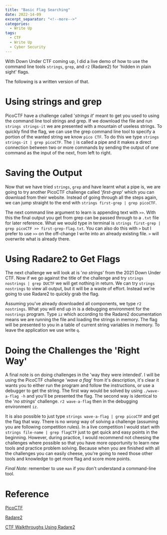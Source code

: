 ```yaml
---
title: "Basic Flag Searching"
date: 2022-14-09
excerpt_separator: "<!--more-->"
categories:
  - Write Up
tags:
  - CTF
  - Write Up
  - Cyber Security
---
```


With Down Under CTF coming up, I did a live demo of how to use the command line tools `strings`, `grep`, and `r2` (Radare2) for 'hidden in plain sight' flags.

The following is a written version of that.

# Using strings and grep
PicoCTF have a challenge called '*strings it*' meant to get you used to using the command line tool strings and grep. If we download the file and run `strings strings-it` we are presented with a mountain of useless strings. To quickly find the flag, we can use the grep command line tool to specify a portion of the wanted string we know `pico CTF`. To do this we type `strings strings-it | grep picoCTF`. The `|` is called a pipe and it makes a direct connection between two or more commands by sending the output of one command as the input of the next, from left to right. 


# Saving the Output
Now that we have tried `strings`, `grep` and have learnt what a pipe is, we are going to try another PicoCTF challenge called '*first-grep*' which you can download from their website. Instead of going through all the steps again, we can jump straight to the end with `strings first-grep | grep picoCTF`. 

The next command line argument to learn is appending text with `>>`. With this the final output you get from grep can be passed through to a `.txt` file for later reference. What we would type in terminal is `strings first-grep | grep picoCTF >> first-grep-flag.txt`. You can also do this with `>` but I prefer to use `>>` on the off-change I write into an already existing file. `>` will overwrite what is already there.

# Using Radare2 to Get Flags
The next challenge we will look at is '*no strings*' from the 2021 Down Under CTF. Now if we go against the title of the challenge and try `strings nostrings | grep DUCTF` we will get nothing in return. We can try `strings nostrings` to view all output, but it will be a waste of effort. Instead we're going to use Radare2 to quickly grab the flag. 

Assuming you've already downloaded all components, we type `r2 nostrings`. What you will end up in is a debugging environment for the `nostrings` program. Type `iz` which according to the Radare2 documentation means we are running the file and loading the strings in memory. The flag will be presented to you in a table of current string variables in memory. To leave the application we use write `q`.

# Doing the Challenges the 'Right Way'
A final note is on doing challenges in the 'way they were intended'. I will be using the PicoCTF challenge '*wave a flag*' from it's description, it's clear it wants you to either run the program and follow the instructions, or use a debugger to get the string. The first way would be solved by using `./wave-a-flag -h` and you'll be presented the flag. The second way is identical to the '*no strings*' challenge. `r2 wave-a-flag` then in the debugging environment `iz`.

It is also possible to just type `strings wave-a-flag | grep picoCTF` and get the flag that way. There is no *wrong* way of solving a challenge (assuming you are following competition rules). In a live competition I would start with `strings file-name | grep flagCTF` just to get quick and easy points in the beginning. However, during practice, I would recommend not cheesing the challenges where possible so that you have more opportunity to learn new tools and practice problem solving. Because when you are finished with all the challenges you can easily cheese, you're going to need those other tools and knowledge to get more flag and score more points.

*Final Note*: remember to use `man` if you don't understand a command-line tool.

# Reference
[PicoCTF](https://play.picoctf.org/)

[Radare2](https://github.com/radareorg/radare2)

[CTF Walkthroughs Using Radare2](https://r2wiki.readthedocs.io/en/latest/home/ctf-solving-using-radare2/)



